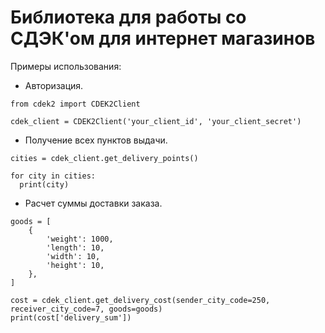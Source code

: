 # Библиотека для работы со СДЭК'ом для интернет магазинов

Примеры использования:

- Авторизация.

```
from cdek2 import CDEK2Client

cdek_client = CDEK2Client('your_client_id', 'your_client_secret')
```

- Получение всех пунктов выдачи.

```
cities = cdek_client.get_delivery_points()

for city in cities:
  print(city)
```

- Расчет суммы доставки заказа.

```
goods = [
    {
        'weight': 1000,
        'length': 10,
        'width': 10,
        'height': 10,
    },
]

cost = cdek_client.get_delivery_cost(sender_city_code=250, receiver_city_code=7, goods=goods)
print(cost['delivery_sum'])
```
